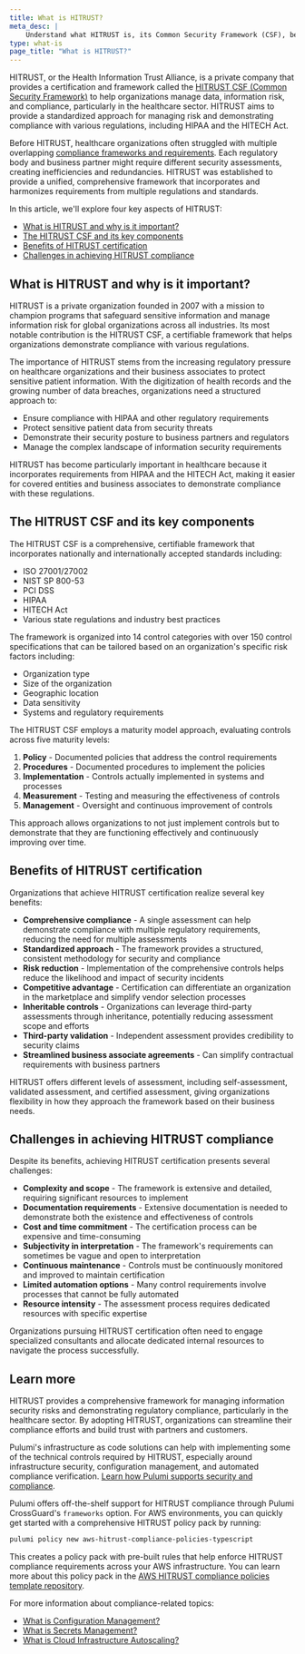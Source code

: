 ```yaml
---
title: What is HITRUST?
meta_desc: |
    Understand what HITRUST is, its Common Security Framework (CSF), benefits for healthcare organizations, and how it helps with regulatory compliance.
type: what-is
page_title: "What is HITRUST?"
---
```


HITRUST, or the Health Information Trust Alliance, is a private company that provides a certification and framework called the [HITRUST CSF (Common Security Framework)](https://hitrustalliance.net/hitrust-framework) to help organizations manage data, information risk, and compliance, particularly in the healthcare sector. HITRUST aims to provide a standardized approach for managing risk and demonstrating compliance with various regulations, including HIPAA and the HITECH Act.

Before HITRUST, healthcare organizations often struggled with multiple overlapping [compliance frameworks and requirements](/compliance). Each regulatory body and business partner might require different security assessments, creating inefficiencies and redundancies. HITRUST was established to provide a unified, comprehensive framework that incorporates and harmonizes requirements from multiple regulations and standards.

In this article, we'll explore four key aspects of HITRUST:

* [What is HITRUST and why is it important?](#what-is-hitrust-and-why-is-it-important)
* [The HITRUST CSF and its key components](#the-hitrust-csf-and-its-key-components)
* [Benefits of HITRUST certification](#benefits-of-hitrust-certification)
* [Challenges in achieving HITRUST compliance](#challenges-in-achieving-hitrust-compliance)

## What is HITRUST and why is it important?

HITRUST is a private organization founded in 2007 with a mission to champion programs that safeguard sensitive information and manage information risk for global organizations across all industries. Its most notable contribution is the HITRUST CSF, a certifiable framework that helps organizations demonstrate compliance with various regulations.

The importance of HITRUST stems from the increasing regulatory pressure on healthcare organizations and their business associates to protect sensitive patient information. With the digitization of health records and the growing number of data breaches, organizations need a structured approach to:

* Ensure compliance with HIPAA and other regulatory requirements
* Protect sensitive patient data from security threats
* Demonstrate their security posture to business partners and regulators
* Manage the complex landscape of information security requirements

HITRUST has become particularly important in healthcare because it incorporates requirements from HIPAA and the HITECH Act, making it easier for covered entities and business associates to demonstrate compliance with these regulations.

## The HITRUST CSF and its key components

The HITRUST CSF is a comprehensive, certifiable framework that incorporates nationally and internationally accepted standards including:

* ISO 27001/27002
* NIST SP 800-53
* PCI DSS
* HIPAA
* HITECH Act
* Various state regulations and industry best practices

The framework is organized into 14 control categories with over 150 control specifications that can be tailored based on an organization's specific risk factors including:

* Organization type
* Size of the organization
* Geographic location
* Data sensitivity
* Systems and regulatory requirements

The HITRUST CSF employs a maturity model approach, evaluating controls across five maturity levels:

1. **Policy** - Documented policies that address the control requirements
2. **Procedures** - Documented procedures to implement the policies
3. **Implementation** - Controls actually implemented in systems and processes
4. **Measurement** - Testing and measuring the effectiveness of controls
5. **Management** - Oversight and continuous improvement of controls

This approach allows organizations to not just implement controls but to demonstrate that they are functioning effectively and continuously improving over time.

## Benefits of HITRUST certification

Organizations that achieve HITRUST certification realize several key benefits:

* **Comprehensive compliance** - A single assessment can help demonstrate compliance with multiple regulatory requirements, reducing the need for multiple assessments
* **Standardized approach** - The framework provides a structured, consistent methodology for security and compliance
* **Risk reduction** - Implementation of the comprehensive controls helps reduce the likelihood and impact of security incidents
* **Competitive advantage** - Certification can differentiate an organization in the marketplace and simplify vendor selection processes
* **Inheritable controls** - Organizations can leverage third-party assessments through inheritance, potentially reducing assessment scope and efforts
* **Third-party validation** - Independent assessment provides credibility to security claims
* **Streamlined business associate agreements** - Can simplify contractual requirements with business partners

HITRUST offers different levels of assessment, including self-assessment, validated assessment, and certified assessment, giving organizations flexibility in how they approach the framework based on their business needs.

## Challenges in achieving HITRUST compliance

Despite its benefits, achieving HITRUST certification presents several challenges:

* **Complexity and scope** - The framework is extensive and detailed, requiring significant resources to implement
* **Documentation requirements** - Extensive documentation is needed to demonstrate both the existence and effectiveness of controls
* **Cost and time commitment** - The certification process can be expensive and time-consuming
* **Subjectivity in interpretation** - The framework's requirements can sometimes be vague and open to interpretation
* **Continuous maintenance** - Controls must be continuously monitored and improved to maintain certification
* **Limited automation options** - Many control requirements involve processes that cannot be fully automated
* **Resource intensity** - The assessment process requires dedicated resources with specific expertise

Organizations pursuing HITRUST certification often need to engage specialized consultants and allocate dedicated internal resources to navigate the process successfully.

## Learn more

HITRUST provides a comprehensive framework for managing information security risks and demonstrating regulatory compliance, particularly in the healthcare sector. By adopting HITRUST, organizations can streamline their compliance efforts and build trust with partners and customers.

Pulumi's infrastructure as code solutions can help with implementing some of the technical controls required by HITRUST, especially around infrastructure security, configuration management, and automated compliance verification. [Learn how Pulumi supports security and compliance](/docs/iac/using-pulumi/crossguard/).

Pulumi offers off-the-shelf support for HITRUST compliance through Pulumi CrossGuard's `frameworks` option. For AWS environments, you can quickly get started with a comprehensive HITRUST policy pack by running:

```bash
pulumi policy new aws-hitrust-compliance-policies-typescript
```

This creates a policy pack with pre-built rules that help enforce HITRUST compliance requirements across your AWS infrastructure. You can learn more about this policy pack in the [AWS HITRUST compliance policies template repository](https://github.com/pulumi/templates-policy/tree/master/aws-hitrust-compliance-policies-typescript).

For more information about compliance-related topics:

* [What is Configuration Management?](/what-is/what-is-configuration-management)
* [What is Secrets Management?](/what-is/what-is-secrets-management)
* [What is Cloud Infrastructure Autoscaling?](/what-is/what-is-cloud-infrastructure-autoscaling)
